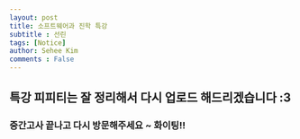```yaml
---
layout: post
title: 소프트웨어과 진학 특강
subtitle : 선린
tags: [Notice]
author: Sehee Kim
comments : False
--- 
```


<h2> 특강 피피티는 잘 정리해서 다시 업로드 해드리겠습니다 :3 </h2>
<h3> 중간고사 끝나고 다시 방문해주세요 ~ 화이팅!! </h3>